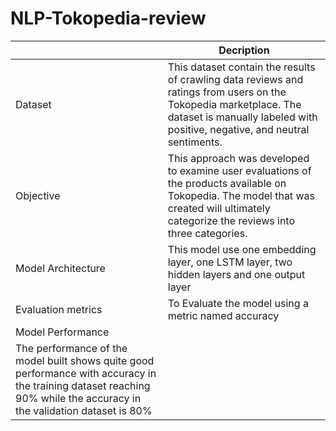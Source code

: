 # NLP-Tokopedia-review

|  | Decription |
| ------ | ------ |
| Dataset | This dataset contain the results of crawling data reviews and ratings from users on the Tokopedia marketplace. The dataset is manually labeled with positive, negative, and neutral sentiments.|
| Objective | This approach was developed to examine user evaluations of the products available on Tokopedia. The model that was created will ultimately categorize the reviews into three categories.|
| Model Architecture | This model use one embedding layer, one LSTM layer, two hidden layers and one output layer |
| Evaluation metrics | To Evaluate the model using a metric named accuracy |
| Model Performance | 
The performance of the model built shows quite good performance with accuracy in the training dataset reaching 90% while the accuracy in the validation dataset is 80% |
